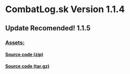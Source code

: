 # CombatLog.sk Version 1.1.4
## Update Recomended! 1.1.5
### [Assets:](https://github.com/Death1Clown/CombatLog-Skript/releases/tag/Skript)
#### [Source code (zip)](https://github.com/Death1Clown/CombatLog-Skript/archive/refs/tags/Skript.zip)
#### [Source code (tar.gz)](https://github.com/Death1Clown/CombatLog-Skript/archive/refs/tags/Skript.tar.gz)
